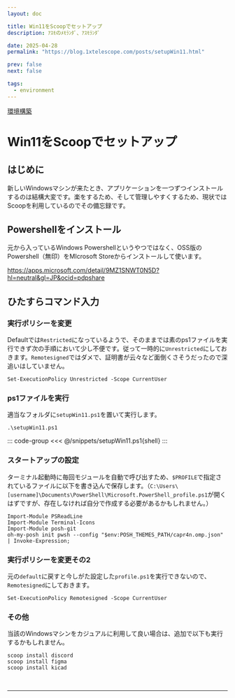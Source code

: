 ```yaml
---
layout: doc

title: Win11をScoopでセットアップ
description: ｱｽﾓのﾒﾓﾗﾝﾀﾞ、ｱｽﾓﾗﾝﾀﾞ

date: 2025-04-28
permalink: "https://blog.1xtelescope.com/posts/setupWin11.html"

prev: false
next: false

tags:
  - environment
---
```


[環境構築](../tags/environment)

# Win11をScoopでセットアップ

## はじめに

新しいWindowsマシンが来たとき、アプリケーションを一つずつインストールするのは結構大変です。楽をするため、そして管理しやすくするため、現状ではScoopを利用しているのでその備忘録です。

## Powershellをインストール

元から入っているWindows Powershellというやつではなく、OSS版のPowershell（無印）をMIcrosoft Storeからインストールして使います。

https://apps.microsoft.com/detail/9MZ1SNWT0N5D?hl=neutral&gl=JP&ocid=pdpshare

## ひたすらコマンド入力

### 実行ポリシーを変更

Defaultでは`Restricted`になっているようで、そのままでは素のps1ファイルを実行できず次の手順において少し不便です。従って一時的に`Unrestricted`にしておきます。`Remotesigned`ではダメで、証明書が云々など面倒くさそうだったので深追いはしていません。

```shell
Set-ExecutionPolicy Unrestricted -Scope CurrentUser
```

### ps1ファイルを実行

適当なフォルダに`setupWin11.ps1`を置いて実行します。

```shell
.\setupWin11.ps1
```

::: code-group
<<< @/snippets/setupWin11.ps1{shell}
:::

### スタートアップの設定

ターミナル起動時に毎回モジュールを自動で呼び出すため、`$PROFILE`で指定されているファイルに以下を書き込んで保存します。（`C:\Users\[username]\Documents\PowerShell\Microsoft.PowerShell_profile.ps1`が開くはずですが、存在しなければ自分で作成する必要があるかもしれません。）

```shell
Import-Module PSReadLine
Import-Module Terminal-Icons
Import-Module posh-git
oh-my-posh init pwsh --config "$env:POSH_THEMES_PATH/capr4n.omp.json" | Invoke-Expression;
```

### 実行ポリシーを変更その2

元の`default`に戻すと今しがた設定した`profile.ps1`を実行できないので、`Remotesigned`にしておきます。

```shell
Set-ExecutionPolicy Remotesigned -Scope CurrentUser
```

### その他

当該のWindowsマシンをカジュアルに利用して良い場合は、追加で以下も実行するかもしれません。

```shell
scoop install discord
scoop install figma
scoop install kicad
```

<br/>

---
